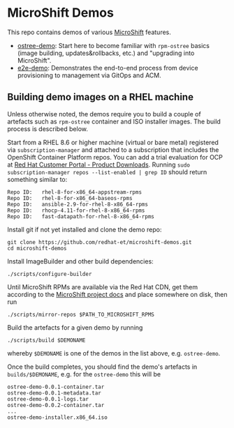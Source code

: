 # MicroShift Demos

This repo contains demos of various [MicroShift](https://github.com/openshift/microshift) features.

* [ostree-demo](https://github.com/redhat-et/microshift-demos/tree/main/demos/ostree-demo): Start here to become familiar with `rpm-ostree` basics (image building, updates&rollbacks, etc.) and "upgrading into MicroShift".
* [e2e-demo](https://github.com/redhat-et/microshift-demos/tree/main/demos/e2e-demo): Demonstrates the end-to-end process from device provisioning to management via GitOps and ACM.

## Building demo images on a RHEL machine

Unless otherwise noted, the demos require you to build a couple of artefacts such as `rpm-ostree` container and ISO installer images. The build process is described below.

Start from a RHEL 8.6 or higher machine (virtual or bare metal) registered via `subscription-manager` and attached to a subscription that includes the OpenShift Container Platform repos. You can add a trial evaluation for OCP at [Red Hat Customer Portal - Product Downloads](https://access.redhat.com/downloads). Running `sudo subscription-manager repos --list-enabled | grep ID` should return something similar to:

    Repo ID:   rhel-8-for-x86_64-appstream-rpms
    Repo ID:   rhel-8-for-x86_64-baseos-rpms
    Repo ID:   ansible-2.9-for-rhel-8-x86_64-rpms
    Repo ID:   rhocp-4.11-for-rhel-8-x86_64-rpms
    Repo ID:   fast-datapath-for-rhel-8-x86_64-rpms

Install git if not yet installed and clone the demo repo:

    git clone https://github.com/redhat-et/microshift-demos.git
    cd microshift-demos

Install ImageBuilder and other build dependencies:

    ./scripts/configure-builder

Until MicroShift RPMs are available via the Red Hat CDN, get them according to the [MicroShift project docs](https://github.com/openshift/microshift/blob/main/docs/rpm_packages.md) and place somewhere on disk, then run

    ./scripts/mirror-repos $PATH_TO_MICROSHIFT_RPMS

Build the artefacts for a given demo by running

    ./scripts/build $DEMONAME

whereby `$DEMONAME` is one of the demos in the list above, e.g. `ostree-demo`.

Once the build completes, you should find the demo's artefacts in `builds/$DEMONAME`, e.g. for the `ostree-demo` this will be

    ostree-demo-0.0.1-container.tar
    ostree-demo-0.0.1-metadata.tar
    ostree-demo-0.0.1-logs.tar
    ostree-demo-0.0.2-container.tar
    ...
    ostree-demo-installer.x86_64.iso

